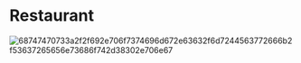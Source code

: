 # Restaurant

![68747470733a2f2f692e706f7374696d672e63632f6d7244563772666b2f53637265656e73686f742d38302e706e67](https://github.com/prakash4031/Restaurant/assets/128349961/d7244055-d616-4fd1-90be-052b229433bb)
